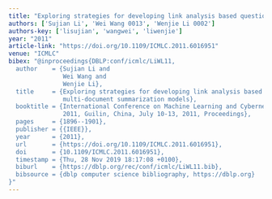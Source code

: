 ```yaml
---
title: "Exploring strategies for developing link analysis based question-oriented multi-document summarization models"
authors: ['Sujian Li', 'Wei Wang 0013', 'Wenjie Li 0002']
authors-key: ['lisujian', 'wangwei', 'liwenjie']
year: "2011"
article-link: "https://doi.org/10.1109/ICMLC.2011.6016951"
venue: "ICMLC"
bibex: "@inproceedings{DBLP:conf/icmlc/LiWL11,
  author    = {Sujian Li and
               Wei Wang and
               Wenjie Li},
  title     = {Exploring strategies for developing link analysis based question-oriented
               multi-document summarization models},
  booktitle = {International Conference on Machine Learning and Cybernetics, {ICMLC}
               2011, Guilin, China, July 10-13, 2011, Proceedings},
  pages     = {1896--1901},
  publisher = {{IEEE}},
  year      = {2011},
  url       = {https://doi.org/10.1109/ICMLC.2011.6016951},
  doi       = {10.1109/ICMLC.2011.6016951},
  timestamp = {Thu, 28 Nov 2019 18:17:08 +0100},
  biburl    = {https://dblp.org/rec/conf/icmlc/LiWL11.bib},
  bibsource = {dblp computer science bibliography, https://dblp.org}
}"
---
```

